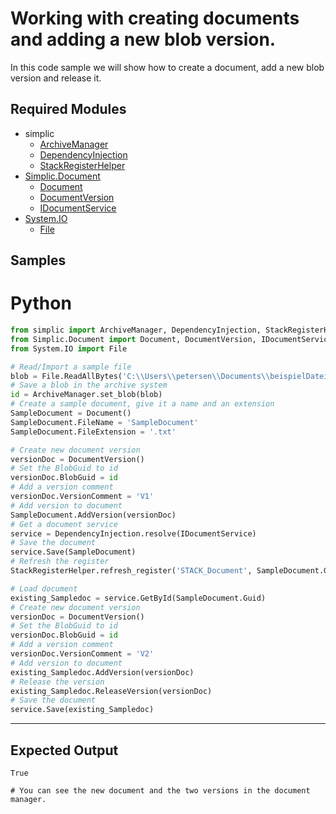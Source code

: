 # Working with creating documents and adding a new blob version.

In this code sample we will show how to create a document, add a new blob version and release it.
## Required Modules

- simplic
    - [ArchiveManager](xref:PythonAPI.ArchiveManager)
    - [DependencyInjection](xref:PythonAPI.DependencyInjection)
    - [StackRegisterHelper](xref:PythonAPI.StackRegisterHelper)
- [Simplic.Document](xref:Simplic.Document)
  - [Document](xref:Simplic.Document.Document)
  - [DocumentVersion](xref:Simplic.Document.DocumentVersion)
  - [IDocumentService](xref:Simplic.Document.IDocumentService)
- [System.IO](xref:System.IO)
  - [File](xref:System.IO.File)
  

## Samples

# Python

```python
from simplic import ArchiveManager, DependencyInjection, StackRegisterHelper
from Simplic.Document import Document, DocumentVersion, IDocumentService
from System.IO import File

# Read/Import a sample file
blob = File.ReadAllBytes('C:\\Users\\petersen\\Documents\\beispielDatei.txt')
# Save a blob in the archive system
id = ArchiveManager.set_blob(blob)
# Create a sample document, give it a name and an extension
SampleDocument = Document()
SampleDocument.FileName = 'SampleDocument'
SampleDocument.FileExtension = '.txt'

# Create new document version 
versionDoc = DocumentVersion()
# Set the BlobGuid to id
versionDoc.BlobGuid = id
# Add a version comment
versionDoc.VersionComment = 'V1'
# Add version to document
SampleDocument.AddVersion(versionDoc)
# Get a document service
service = DependencyInjection.resolve(IDocumentService)
# Save the document
service.Save(SampleDocument)
# Refresh the register
StackRegisterHelper.refresh_register('STACK_Document', SampleDocument.Guid)

# Load document
existing_Sampledoc = service.GetById(SampleDocument.Guid)
# Create new document version 
versionDoc = DocumentVersion()
# Set the BlobGuid to id
versionDoc.BlobGuid = id
# Add a version comment
versionDoc.VersionComment = 'V2'
# Add version to document
existing_Sampledoc.AddVersion(versionDoc)
# Release the version
existing_Sampledoc.ReleaseVersion(versionDoc)
# Save the document
service.Save(existing_Sampledoc)
```
***

## Expected Output 
```
True

# You can see the new document and the two versions in the document manager.
```